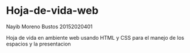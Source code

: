 # Hoja-de-vida-web
Nayib Moreno Bustos 20152020401

Hoja de vida en ambiente web usando HTML y CSS para el manejo de los espacios y la presentacion 
